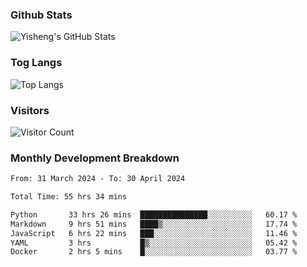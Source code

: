 ### Github Stats
![Yisheng's GitHub Stats](https://github-readme-stats-9qabuvhk1-gongyisheng.vercel.app/api?username=gongyisheng&count_private=true&show_icons=true)
### Tog Langs
![Top Langs](https://github-readme-stats-9qabuvhk1-gongyisheng.vercel.app/api/top-langs/?username=gongyisheng&layout=compact)
### Visitors
![Visitor Count](https://profile-counter.glitch.me/gongyisheng/count.svg)
### Monthly Development Breakdown
<!--START_SECTION:waka-->

```txt
From: 31 March 2024 - To: 30 April 2024

Total Time: 55 hrs 34 mins

Python       33 hrs 26 mins  ███████████████░░░░░░░░░░   60.17 %
Markdown     9 hrs 51 mins   ████▒░░░░░░░░░░░░░░░░░░░░   17.74 %
JavaScript   6 hrs 22 mins   ███░░░░░░░░░░░░░░░░░░░░░░   11.46 %
YAML         3 hrs           █▒░░░░░░░░░░░░░░░░░░░░░░░   05.42 %
Docker       2 hrs 5 mins    █░░░░░░░░░░░░░░░░░░░░░░░░   03.77 %
```

<!--END_SECTION:waka-->
